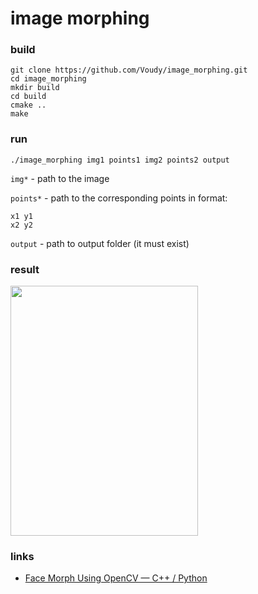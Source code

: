 # image morphing

### build
```
git clone https://github.com/Voudy/image_morphing.git
cd image_morphing
mkdir build
cd build
cmake ..
make
```
### run
```
./image_morphing img1 points1 img2 points2 output
```
`img*` - path to the image

`points*` - path to the corresponding points in format:
```
x1 y1
x2 y2
```
`output` - path to output folder (it must exist)
### result
<img src="result/result.gif" width=300 height=400/>

### links
- [Face Morph Using OpenCV — C++ / Python](https://www.learnopencv.com/face-morph-using-opencv-cpp-python/)